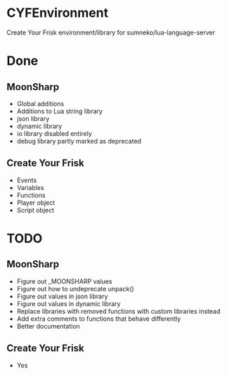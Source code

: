 # CYFEnvironment
Create Your Frisk environment/library for sumneko/lua-language-server

# Done
## MoonSharp
- Global additions
- Additions to Lua string library
- json library
- dynamic library
- io library disabled entirely
- debug library partly marked as deprecated
## Create Your Frisk
- Events
- Variables
- Functions
- Player object
- Script object

# TODO
## MoonSharp
- Figure out _MOONSHARP values
- Figure out how to undeprecate unpack()
- Figure out values in json library
- Figure out values in dynamic library
- Replace libraries with removed functions with custom libraries instead
- Add extra comments to functions that behave differently
- Better documentation
## Create Your Frisk
- Yes
